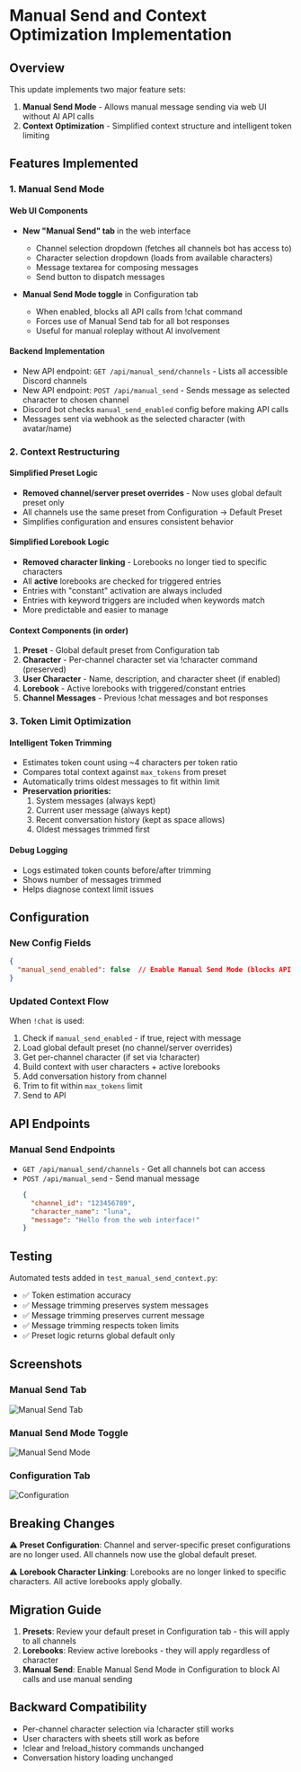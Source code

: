 # Manual Send and Context Optimization Implementation

## Overview
This update implements two major feature sets:
1. **Manual Send Mode** - Allows manual message sending via web UI without AI API calls
2. **Context Optimization** - Simplified context structure and intelligent token limiting

## Features Implemented

### 1. Manual Send Mode

#### Web UI Components
- **New "Manual Send" tab** in the web interface
  - Channel selection dropdown (fetches all channels bot has access to)
  - Character selection dropdown (loads from available characters)
  - Message textarea for composing messages
  - Send button to dispatch messages
  
- **Manual Send Mode toggle** in Configuration tab
  - When enabled, blocks all API calls from !chat command
  - Forces use of Manual Send tab for all bot responses
  - Useful for manual roleplay without AI involvement

#### Backend Implementation
- New API endpoint: `GET /api/manual_send/channels` - Lists all accessible Discord channels
- New API endpoint: `POST /api/manual_send` - Sends message as selected character to chosen channel
- Discord bot checks `manual_send_enabled` config before making API calls
- Messages sent via webhook as the selected character (with avatar/name)

### 2. Context Restructuring

#### Simplified Preset Logic
- **Removed channel/server preset overrides** - Now uses global default preset only
- All channels use the same preset from Configuration → Default Preset
- Simplifies configuration and ensures consistent behavior

#### Simplified Lorebook Logic  
- **Removed character linking** - Lorebooks no longer tied to specific characters
- All **active** lorebooks are checked for triggered entries
- Entries with "constant" activation are always included
- Entries with keyword triggers are included when keywords match
- More predictable and easier to manage

#### Context Components (in order)
1. **Preset** - Global default preset from Configuration tab
2. **Character** - Per-channel character set via !character command (preserved)
3. **User Character** - Name, description, and character sheet (if enabled)
4. **Lorebook** - Active lorebooks with triggered/constant entries
5. **Channel Messages** - Previous !chat messages and bot responses

### 3. Token Limit Optimization

#### Intelligent Token Trimming
- Estimates token count using ~4 characters per token ratio
- Compares total context against `max_tokens` from preset
- Automatically trims oldest messages to fit within limit
- **Preservation priorities:**
  1. System messages (always kept)
  2. Current user message (always kept)
  3. Recent conversation history (kept as space allows)
  4. Oldest messages trimmed first

#### Debug Logging
- Logs estimated token counts before/after trimming
- Shows number of messages trimmed
- Helps diagnose context limit issues

## Configuration

### New Config Fields

```json
{
  "manual_send_enabled": false  // Enable Manual Send Mode (blocks API calls)
}
```

### Updated Context Flow

When `!chat` is used:
1. Check if `manual_send_enabled` - if true, reject with message
2. Load global default preset (no channel/server overrides)
3. Get per-channel character (if set via !character)
4. Build context with user characters + active lorebooks
5. Add conversation history from channel
6. Trim to fit within `max_tokens` limit
7. Send to API

## API Endpoints

### Manual Send Endpoints
- `GET /api/manual_send/channels` - Get all channels bot can access
- `POST /api/manual_send` - Send manual message
  ```json
  {
    "channel_id": "123456789",
    "character_name": "luna",
    "message": "Hello from the web interface!"
  }
  ```

## Testing

Automated tests added in `test_manual_send_context.py`:
- ✅ Token estimation accuracy
- ✅ Message trimming preserves system messages
- ✅ Message trimming preserves current message
- ✅ Message trimming respects token limits
- ✅ Preset logic returns global default only

## Screenshots

### Manual Send Tab
![Manual Send Tab](https://github.com/user-attachments/assets/0eae23a6-dd20-45b5-b60f-53243fad6814)

### Manual Send Mode Toggle
![Manual Send Mode](https://github.com/user-attachments/assets/6e823efb-2ebc-4053-a579-a02ce7c2090e)

### Configuration Tab
![Configuration](https://github.com/user-attachments/assets/518ea279-5ca4-46ed-a29e-3ea2b959181d)

## Breaking Changes

⚠️ **Preset Configuration**: Channel and server-specific preset configurations are no longer used. All channels now use the global default preset.

⚠️ **Lorebook Character Linking**: Lorebooks are no longer linked to specific characters. All active lorebooks apply globally.

## Migration Guide

1. **Presets**: Review your default preset in Configuration tab - this will apply to all channels
2. **Lorebooks**: Review active lorebooks - they will apply regardless of character
3. **Manual Send**: Enable Manual Send Mode in Configuration to block AI calls and use manual sending

## Backward Compatibility

- Per-channel character selection via !character still works
- User characters with sheets still work as before
- !clear and !reload_history commands unchanged
- Conversation history loading unchanged
